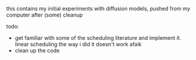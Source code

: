 this contains my initial experiments with diffusion models, pushed from my computer after (some) cleanup

todo:
- get familiar with some of the scheduling literature and implement it. linear scheduling the way i did it doesn't work afaik
- clean up the code
